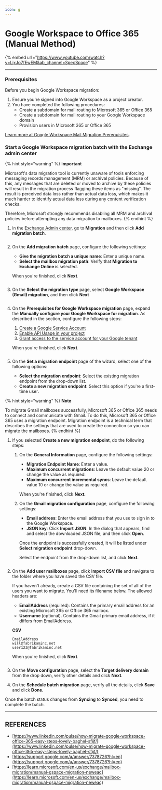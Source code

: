 ```yaml
---
icon: g
---
```


# Google Workspace to Office 365 (Manual Method)

{% embed url="https://www.youtube.com/watch?v=LjxJo7fEwEM&ab_channel=SpecSpace" %}

***

### Prerequisites <a href="#prerequisites" id="prerequisites"></a>

Before you begin Google Workspace migration:

1. Ensure you're signed into Google Workspace as a project creator.
2. You have completed the following procedures:
   * Create a subdomain for mail routing to Microsoft 365 or Office 365
   * Create a subdomain for mail routing to your Google Workspace domain
   * Provision users in Microsoft 365 or Office 365

[Learn more at Google Workspace Mail Migration Prerequisites](https://learn.microsoft.com/en-us/exchange/mailbox-migration/google-workspace-migration-prerequisites).

### Start a Google Workspace migration batch with the Exchange admin center <a href="#start-a-google-workspace-migration-batch-with-the-exchange-admin-center" id="start-a-google-workspace-migration-batch-with-the-exchange-admin-center"></a>

{% hint style="warning" %}
I**mportant**

Microsoft's data migration tool is currently unaware of tools enforcing messaging records management (MRM) or archival policies. Because of this, any messages that are deleted or moved to archive by these policies will result in the migration process flagging these items as "missing". The result is perceived data loss rather than actual data loss, which makes it much harder to identify actual data loss during any content verification checks.

Therefore, Microsoft strongly recommends disabling all MRM and archival policies before attempting any data migration to mailboxes.
{% endhint %}

1.  In the [Exchange Admin center](https://admin.exchange.microsoft.com/), go to **Migration** and then click **Add migration batch**.



    <figure><img src="https://learn.microsoft.com/en-us/exchange/exchangeonline/mailbox-migration/media/gmail-workspace-migration1.png" alt=""><figcaption></figcaption></figure>
2.  On the **Add migration batch** page, configure the following settings:

    * **Give the migration batch a unique name**: Enter a unique name.
    * **Select the mailbox migration path**: Verify that **Migration to Exchange Online** is selected.

    When you're finished, click **Next**.&#x20;

    <figure><img src="https://learn.microsoft.com/en-us/exchange/exchangeonline/mailbox-migration/media/gmail-workspace-migration2.png" alt=""><figcaption></figcaption></figure>
3.  On the **Select the migration type** page, select **Google Workspace (Gmail) migration**, and then click **Next**



    <figure><img src="https://learn.microsoft.com/en-us/exchange/exchangeonline/mailbox-migration/media/gmail-workspace-migration-manual.png" alt=""><figcaption></figcaption></figure>
4.  On the **Prerequisites for Google Workspace migration** page, expand the **Manually configure your Google Workspace for migration**. As described in the section, configure the following steps:

    1. [Create a Google Service Account](https://learn.microsoft.com/en-us/exchange/mailbox-migration/manually-configuring-gsuite-for-migration#create-a-google-service-account)
    2. [Enable API Usage in your project](https://learn.microsoft.com/en-us/exchange/mailbox-migration/manually-configuring-gsuite-for-migration#enable-api-usage-in-your-project)
    3. [Grant access to the service account for your Google tenant](https://learn.microsoft.com/en-us/exchange/mailbox-migration/manually-configuring-gsuite-for-migration#grant-access-to-the-service-account-for-your-google-tenant)

    When you're finished, click **Next**.



    <figure><img src="https://learn.microsoft.com/en-us/exchange/exchangeonline/mailbox-migration/media/gmail-workspace-migration4.png" alt=""><figcaption></figcaption></figure>
5.  On the **Set a migration endpoint** page of the wizard, select one of the following options:

    * **Select the migration endpoint**: Select the existing migration endpoint from the drop-down list.
    * **Create a new migration endpoint**: Select this option if you're a first-time user.



{% hint style="warning" %}
**Note**

To migrate Gmail mailboxes successfully, Microsoft 365 or Office 365 needs to connect and communicate with Gmail. To do this, Microsoft 365 or Office 365 uses a migration endpoint. Migration endpoint is a technical term that describes the settings that are used to create the connection so you can migrate the mailboxes.
{% endhint %}

1.  If you selected **Create a new migration endpoint**, do the following steps:

    1.  On the **General Information** page, configure the following settings:

        * **Migration Endpoint Name**: Enter a value.
        * **Maximum concurrent migrations**: Leave the default value 20 or change the value as required.
        * **Maximum concurrent incremental syncs**: Leave the default value 10 or change the value as required.

        When you're finished, click **Next**.
    2.  On the **Gmail migration configuration** page, configure the following settings:

        * **Email address**: Enter the email address that you use to sign in to the Google Workspace.
        * **JSON key**: Click **Import JSON**. In the dialog that appears, find and select the downloaded JSON file, and then click **Open**.

        Once the endpoint is successfully created, it will be listed under **Select migration endpoint** drop-down.

        Select the endpoint from the drop-down list, and click **Next**.



    <figure><img src="https://learn.microsoft.com/en-us/exchange/exchangeonline/mailbox-migration/media/gmail-workspace-migration5.png" alt=""><figcaption></figcaption></figure>
2.  On the **Add user mailboxes** page, click **Import CSV file** and navigate to the folder where you have saved the CSV file.

    If you haven't already, create a CSV file containing the set of all of the users you want to migrate. You'll need its filename below. The allowed headers are:

    * **EmailAddress** (required): Contains the primary email address for an existing Microsoft 365 or Office 365 mailbox.
    * **Username** (optional). Contains the Gmail primary email address, if it differs from EmailAddress.

    **CSV**

    ```csv
    EmailAddress
    will@fabrikaminc.net
    user123@fabrikaminc.net
    ```

    When you're finished, click **Next**.



    <figure><img src="https://learn.microsoft.com/en-us/exchange/exchangeonline/mailbox-migration/media/gmail-workspace-migration6.png" alt=""><figcaption></figcaption></figure>
3. On the **Move configuration** page, select the **Target delivery domain** from the drop down, verify other details and click **Next**.
4. On the **Schedule batch migration** page, verify all the details, click **Save** and click **Done**.

Once the batch status changes from **Syncing** to **Synced**, you need to complete the batch.



***

## REFERENCES

* [https://www.linkedin.com/pulse/how-migrate-google-workspace-office-365-easy-steps-lovely-baghel-sfijf/](https://www.linkedin.com/pulse/how-migrate-google-workspace-office-365-easy-steps-lovely-baghel-sfijf/)
* [https://support.google.com/a/answer/7378726?hl=en](https://support.google.com/a/answer/7378726?hl=en)
* [https://learn.microsoft.com/en-us/exchange/mailbox-migration/manual-gspace-migration-neweac](https://learn.microsoft.com/en-us/exchange/mailbox-migration/manual-gspace-migration-neweac)
